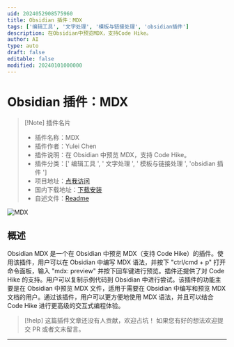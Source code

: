 ```yaml
---
uid: 2024052908575960
title: Obsidian 插件：MDX
tags: ['编辑工具', '文字处理', '模板与链接处理', 'obsidian插件']
description: 在Obsidian中预览MDX，支持Code Hike。
author: AI
type: auto
draft: false
editable: false
modified: 20240101000000
---
```


# Obsidian 插件：MDX

> [!Note] 插件名片
> - 插件名称：MDX
> - 插件作者：Yulei Chen
> - 插件说明：在 Obsidian 中预览 MDX，支持 Code Hike。
> - 插件分类：[' 编辑工具 ', ' 文字处理 ', ' 模板与链接处理 ', 'obsidian 插件 ']
> - 项目地址：[点我访问](https://github.com/yuleicul/obsidian-mdx)
> - 国内下载地址：[下载安装](https://pkmer.cn/products/plugin/pluginMarket/?mdx)
> - 自述文件：[Readme](https://ghproxy.net/https://raw.githubusercontent.com/yuleicul/obsidian-mdx/main/README.md)

![MDX](https://cdn.pkmer.cn/covers/mdx.gif!pkmer)

## 概述

Obsidian MDX 是一个在 Obsidian 中预览 MDX（支持 Code Hike）的插件。使用该插件，用户可以在 Obsidian 中编写 MDX 语法，并按下 "ctrl/cmd + p" 打开命令面板，输入 "mdx: preview" 并按下回车键进行预览。插件还提供了对 Code Hike 的支持。用户可以复制示例代码到 Obsidian 中进行尝试。该插件的功能主要是在 Obsidian 中预览 MDX 文件，适用于需要在 Obsidian 中编写和预览 MDX 文档的用户。通过该插件，用户可以更方便地使用 MDX 语法，并且可以结合 Code Hike 进行更高级的交互式编程体验。

> [!help]
> 这篇插件文章还没有人贡献，欢迎占坑！
> 如果您有好的想法欢迎提交 PR 或者文末留言。

---



